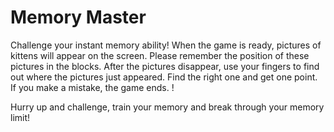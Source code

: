 # Memory Master
Challenge your instant memory ability!
When the game is ready, pictures of kittens will appear on the screen. Please remember the position of these pictures in the blocks. After the pictures disappear, use your fingers to find out where the pictures just appeared. Find the right one and get one point. If you make a mistake, the game ends. !

Hurry up and challenge, train your memory and break through your memory limit!
